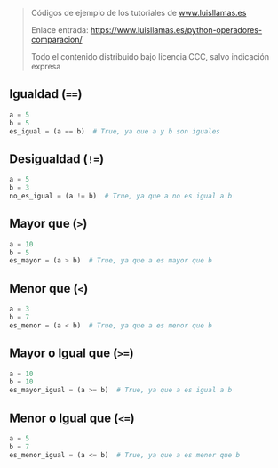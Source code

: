 > Códigos de ejemplo de los tutoriales de www.luisllamas.es
>
> Enlace entrada: https://www.luisllamas.es/python-operadores-comparacion/
>
> Todo el contenido distribuido bajo licencia CCC, salvo indicación expresa

## Igualdad (`==`)
```python
a = 5
b = 5
es_igual = (a == b)  # True, ya que a y b son iguales
```


## Desigualdad (`!=`)
```python
a = 5
b = 3
no_es_igual = (a != b)  # True, ya que a no es igual a b
```


## Mayor que (`>`)
```python
a = 10
b = 5
es_mayor = (a > b)  # True, ya que a es mayor que b
```


## Menor que (`<`)
```python
a = 3
b = 7
es_menor = (a < b)  # True, ya que a es menor que b
```


## Mayor o Igual que (`>=`)
```python
a = 10
b = 10
es_mayor_igual = (a >= b)  # True, ya que a es igual a b
```


## Menor o Igual que (`<=`)
```python
a = 5
b = 7
es_menor_igual = (a <= b)  # True, ya que a es menor que b
```


